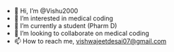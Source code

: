 - 👋 Hi, I’m @Vishu2000
- 👀 I’m interested in medical coding 
- 🌱 I’m currently a student (Pharm D)
- 💞️ I’m looking to collaborate on medical coding 
- 📫 How to reach me, vishwajeetdesai07@gmail.com

<!---
Vishu2000/Vishu2000 is a ✨ special ✨ repository because its `README.md` (this file) appears on your GitHub profile.
You can click the Preview link to take a look at your changes.
--->
